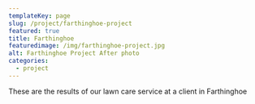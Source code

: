 ```yaml
---
templateKey: page
slug: /project/farthinghoe-project
featured: true
title: Farthinghoe 
featuredimage: /img/farthinghoe-project.jpg
alt: Farthinghoe Project After photo
categories:
  - project
---
```

These are the results of our lawn care service at a client in Farthinghoe
